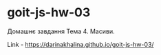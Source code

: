 # goit-js-hw-03

Домашнє завдання Тема 4. Масиви.

Link - https://darinakhalina.github.io/goit-js-hw-03/
